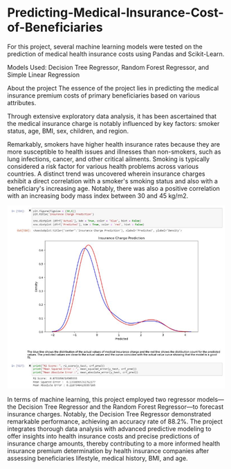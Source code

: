 # Predicting-Medical-Insurance-Cost-of-Beneficiaries

For this project, several machine learning models were tested on the prediction of medical health insurance costs using Pandas and Scikit-Learn.

Models Used: Decision Tree Regressor, Random Forest Regressor, and Simple Linear Regression

About the project
The essence of the project lies in predicting the medical insurance premium costs of primary beneficiaries based on various attributes.

Through extensive exploratory data analysis, it has been ascertained that the medical insurance charge is notably influenced by key factors: smoker status, age, BMI, sex, children, and region.

Remarkably, smokers have higher health insurance rates because they are more susceptible to health issues and illnesses than non-smokers, such as lung infections, cancer, and other critical ailments. Smoking is typically considered a risk factor for various health problems across various countries. A distinct trend was uncovered wherein insurance charges exhibit a direct correlation with a smoker's smoking status and also with a beneficiary's increasing age. Notably, there was also a positive correlation with an increasing body mass index between 30 and 45 kg/m2.

![](medical_insurance_header.JPG)

In terms of machine learning, this project employed two regressor models—the Decision Tree Regressor and the Random Forest Regressor—to forecast insurance charges. Notably, the Decision Tree Regressor demonstrated remarkable performance, achieving an accuracy rate of 88.2%. The project integrates thorough data analysis with advanced predictive modeling to offer insights into health insurance costs and precise predictions of insurance charge amounts, thereby contributing to a more informed health insurance premium determination by health insurance companies after assessing beneficiaries lifestyle, medical history, BMI, and age.
